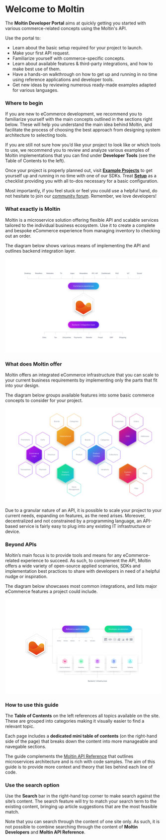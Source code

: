 # Welcome to Moltin

The **Moltin Developer Portal** aims at quickly getting you started with various commerce-related concepts using the Moltin's API. 

Use the portal to:

* Learn about the basic setup required for your project to launch.
* Make your first API request.
* Familiarize yourself with commerce-specific concepts.
* Learn about available features & third-party integrations, and how to make best use of them.
* Have a hands-on walkthrough on how to get up and running in no time using reference applications and developer tools.
* Get new ideas by reviewing numerous ready-made examples adapted for various languages.

### Where to begin

If you are new to eCommerce development, we recommend you to familiarize yourself with the main concepts outlined in the sections right below. These will help you understand the main idea behind Moltin, and facilitate the process of choosing the best approach from designing system architecture to selecting tools.

If you are still not sure how you’d like your project to look like or which tools to use, we recommend you to review and analyze various examples of Moltin implementations that you can find under **Developer Tools** \(see the Table of Contents to the left\).

Once your project is properly planned out, visit [**Example Projects**](example-projects.md) to get yourself up and running in no time with one of our SDKs. Treat [**Setup**](getting-started/setup.md) as a checklist providing you with all to-dos necessary for a basic configuration.

Most importantly, if you feel stuck or feel you could use a helpful hand, do not hesitate to join our [community forum](https://forum.moltin.com). Remember, we love developers!

### What exactly is Moltin

Moltin is a microservice solution offering flexible API and scalable services tailored to the individual business ecosystem. Use it to create a complete and bespoke eCommerce experience from managing inventory to checking out an order.

The diagram below shows various means of implementing the API and outlines backend integration layer.

![Moltin flows into any existing architecture](.gitbook/assets/architecture.png)

### What does Moltin offer

Moltin offers an integrated eCommerce infrastructure that you can scale to your current business requirements by implementing only the parts that fit into your design.

The diagram below groups available features into some basic commerce concepts to consider for your project.

![Commerce features grouped into concepts](.gitbook/assets/concepts.png)

Due to a granular nature of an API, it is possible to scale your project to your current needs, expanding on features, as the need arises. Moreover, decentralized and not constrained by a programming language, an API-based service is fairly easy to plug into any existing IT infrastructure or device.

### Beyond APIs

Moltin’s main focus is to provide tools and means for any eCommerce-related experience to succeed. As such, to complement the API, Moltin offers a wide variety of open-source applied scenarios, SDKs and implementation best practices to share with developers in need of a helpful nudge or inspiration.

The diagram below showcases most common integrations, and lists major eCommerce features a project could include.

![Moltin integration practices](.gitbook/assets/features.png)

### How to use this guide

The **Table of Contents** on the left references all topics available on the site. These are grouped into categories making it visually easier to find a relevant topic.

Each page includes a **dedicated mini table of contents** \(on the right-hand side of the page\) that breaks down the content into more manageable and navegable sections.

The guide complements the [Moltin API Reference](https://docs.moltin.com/) that outlines microservices architecture and is rich with code samples. The aim of this guide is to provide more context and theory that lies behind each line of code.

### Use the search option

Use the **Search** bar in the right-hand top corner to make search against the site’s content. The search feature will try to match your search term to the existing content, bringing up article suggestions that are the most feasible match.

Note that you can search through the content of one site only. As such, it is not possible to combine searching through the content of **Moltin Developers** and **Moltin API Reference**.

